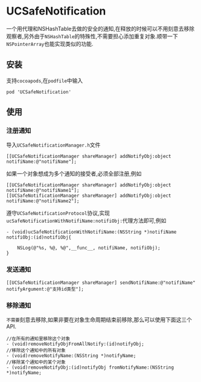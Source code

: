 # UCSafeNotification
一个用代理和NSHashTable去做的安全的通知,在释放的时候可以不用刻意去移除观察者,另外由于`NSHashTable`的特殊性,不需要担心添加重复对象.顺带一下`NSPointerArray`也能实现类似的功能.

## 安装

支持`cocoapods`,在`podfile`中输入

	pod 'UCSafeNotification'
	
## 使用

### 注册通知
导入`UCSafeNotificationManager.h`文件

	[[UCSafeNotificationManager shareManager] addNotifyObj:object notifiName:@"notifiName"];
	
如果一个对象想成为多个通知的接受者,必须全部注册,例如

	[[UCSafeNotificationManager shareManager] addNotifyObj:object notifiName:@"notifiName1"];
	[[UCSafeNotificationManager shareManager] addNotifyObj:object notifiName:@"notifiName2"];
	
遵守`UCSafeNotificationProtocol`协议,实现`ucSafeNotificationWithNotifiName:notifiObj:`代理方法即可,例如

	- (void)ucSafeNotificationWithNotifiName:(NSString *)notifiName notifiObj:(id)notifiObj{
        
        NSLog(@"%s, %@, %@",__func__, notifiName, notifiObj);
    }
	
### 发送通知

	[[UCSafeNotificationManager shareManager] sendNotifiName:@"notifiName" notifyArgument:@"支持id类型"];
	
### 移除通知

`不需要`刻意去移除,如果非要在对象生命周期结束前移除,那么可以使用下面这三个API.

	//在所有的通知里移除这个对象
	- (void)removeNotifyObjFromAllNotify:(id)notifyObj;
	//移除这个通知中的所有对象
	- (void)removeNotifyName:(NSString *)notifyName;
	//移除某个通知中的某个对象
	- (void)removeNotifyObj:(id)notifyObj fromNotifyName:(NSString *)notifyName;